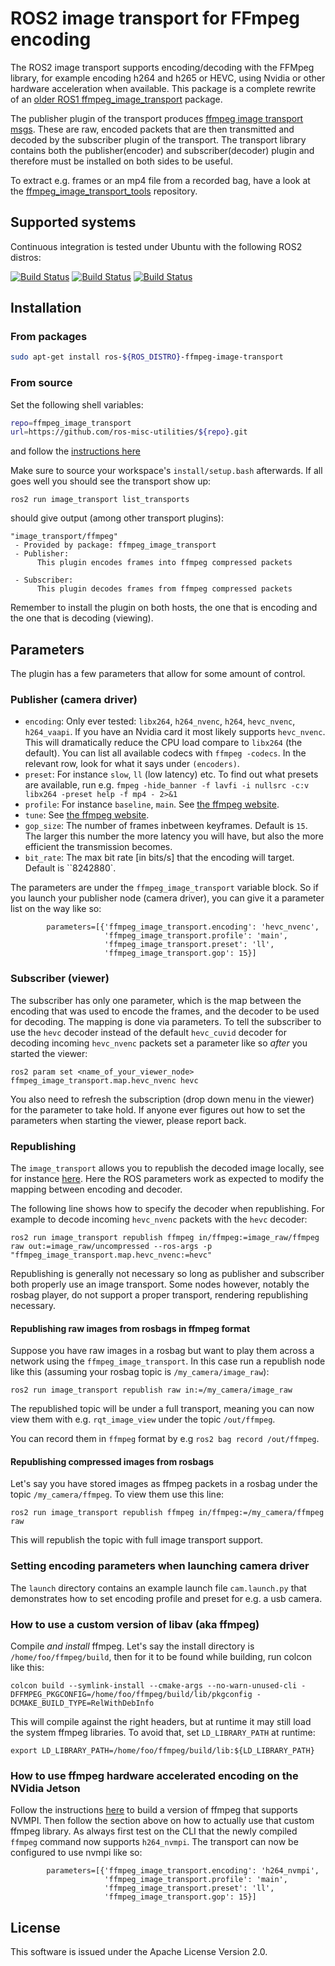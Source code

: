 # ROS2 image transport for FFmpeg encoding

The ROS2 image transport supports encoding/decoding with the FFMpeg
library, for example encoding h264 and h265 or HEVC, using
Nvidia or other hardware acceleration when available.
This package is a complete rewrite of an
[older ROS1 ffmpeg_image_transport](https://github.com/daniilidis-group/ffmpeg_image_transport)
package.

The publisher plugin of the transport produces 
[ffmpeg image transport msgs](https://github.com/ros-misc-utilities/ffmpeg_image_transport_msgs/).
These are raw, encoded packets that are then transmitted and decoded by the
subscriber plugin of the transport. The transport library 
contains both the publisher(encoder) and subscriber(decoder) plugin
and therefore must be installed on both sides to be useful.

To extract e.g. frames or an mp4 file from a recorded bag, have a look at the
[ffmpeg\_image\_transport\_tools](https://github.com/ros-misc-utilities/ffmpeg_image_transport_tools) repository.

## Supported systems

Continuous integration is tested under Ubuntu with the following ROS2 distros:

 [![Build Status](https://build.ros2.org/buildStatus/icon?job=Hdev__ffmpeg_image_transport__ubuntu_jammy_amd64&subject=Humble)](https://build.ros2.org/job/Hdev__ffmpeg_image_transport__ubuntu_jammy_amd64/)
 [![Build Status](https://build.ros2.org/buildStatus/icon?job=Idev__ffmpeg_image_transport__ubuntu_jammy_amd64&subject=Iron)](https://build.ros2.org/job/Idev__ffmpeg_image_transport__ubuntu_jammy_amd64/)
 [![Build Status](https://build.ros2.org/buildStatus/icon?job=Rdev__ffmpeg_image_transport__ubuntu_jammy_amd64&subject=Rolling)](https://build.ros2.org/job/Rdev__ffmpeg_image_transport__ubuntu_jammy_amd64/)


## Installation

### From packages

```bash
sudo apt-get install ros-${ROS_DISTRO}-ffmpeg-image-transport
```

### From source

Set the following shell variables:
```bash
repo=ffmpeg_image_transport
url=https://github.com/ros-misc-utilities/${repo}.git
```
and follow the [instructions here](https://github.com/ros-misc-utilities/.github/blob/master/docs/build_ros_repository.md)

Make sure to source your workspace's ``install/setup.bash`` afterwards.
If all goes well you should see the transport show up:

```
ros2 run image_transport list_transports
```

should give output (among other transport plugins):

```text
"image_transport/ffmpeg"
 - Provided by package: ffmpeg_image_transport
 - Publisher: 
      This plugin encodes frames into ffmpeg compressed packets
    
 - Subscriber: 
      This plugin decodes frames from ffmpeg compressed packets
```

Remember to install the plugin on both hosts, the one that is encoding and
the one that is decoding (viewing).

## Parameters

The plugin has a few parameters that allow for some amount of control.

### Publisher (camera driver)

- ``encoding``: Only ever tested: ``libx264``, ``h264_nvenc``, ``h264``, ``hevc_nvenc``, ``h264_vaapi``.
  If you have an Nvidia card it most likely supports ``hevc_nvenc``.
  This will dramatically reduce the CPU load compare to ``libx264`` (the default).
  You can list all available codecs with ``ffmpeg -codecs``. In the relevant row,
  look for what it says under ``(encoders)``.
- ``preset``: For instance ``slow``, ``ll`` (low latency) etc.
  To find out what presets are available, run e.g.
  ``fmpeg -hide_banner -f lavfi -i nullsrc -c:v libx264 -preset help -f mp4 - 2>&1``
- ``profile``: For instance ``baseline``, ``main``. See [the ffmpeg website](https://trac.ffmpeg.org/wiki/Encode/H.264).
- ``tune``: See [the ffmpeg website](https://trac.ffmpeg.org/wiki/Encode/H.264).
- ``gop_size``: The number of frames inbetween keyframes. Default is ``15``.
  The larger this number the more latency you will have, but also the more efficient
  the transmission becomes.
- ``bit_rate``: The max bit rate [in bits/s] that the encoding will target. Default is ``8242880`.

The parameters are under the ``ffmpeg_image_transport`` variable block. So if you launch
your publisher node (camera driver), you can give it a parameter list on the way like so:
```
        parameters=[{'ffmpeg_image_transport.encoding': 'hevc_nvenc',
                     'ffmpeg_image_transport.profile': 'main',
                     'ffmpeg_image_transport.preset': 'll',
                     'ffmpeg_image_transport.gop': 15}]
```

### Subscriber (viewer)

The subscriber has only one parameter, which is the map between the encoding that was used
to encode the frames, and the decoder to be used for decoding. The mapping is done via parameters.
To tell the subscriber to use the ``hevc`` decoder instead of the default ``hevc_cuvid``
decoder for decoding incoming ``hevc_nvenc`` packets set a parameter like so *after* you started the viewer:
```
ros2 param set <name_of_your_viewer_node> ffmpeg_image_transport.map.hevc_nvenc hevc
```
You also need to refresh the subscription (drop down menu in the viewer) for the parameter to take hold.
If anyone ever figures out how to set the parameters when starting the viewer, please report back.


### Republishing

The ``image_transport`` allows you to republish the decoded image locally,
see for instance [here](https://gitlab.com/boldhearts/ros2_v4l2_camera/-/blob/foxy/README.md).
Here the ROS parameters work as expected to modify the mapping between
encoding and decoder.

The following line shows how to specify the decoder when republishing.
For example to decode incoming ``hevc_nvenc`` packets with the ``hevc`` decoder:
```
ros2 run image_transport republish ffmpeg in/ffmpeg:=image_raw/ffmpeg raw out:=image_raw/uncompressed --ros-args -p "ffmpeg_image_transport.map.hevc_nvenc:=hevc"
```

Republishing is generally not necessary so long as publisher and subscriber both properly use
an image transport. Some nodes however, notably the rosbag player, do not support a proper transport,
rendering republishing necessary.

#### Republishing raw images from rosbags in ffmpeg format

Suppose you have raw images in a rosbag but want to play them across a network using
the ``ffmpeg_image_transport``. In this case run a republish node like this
(assuming your rosbag topic is ``/my_camera/image_raw``):
```
ros2 run image_transport republish raw in:=/my_camera/image_raw
```
The republished topic will be under a full transport, meaning you can now view them with e.g. ``rqt_image_view`` under the topic ``/out/ffmpeg``.

You can record them in ``ffmpeg`` format by e.g ``ros2 bag record /out/ffmpeg``.

#### Republishing compressed images from rosbags

Let's say you have stored images as ffmpeg packets in a rosbag under the topic ``/my_camera/ffmpeg``. To view them use this line:
```
ros2 run image_transport republish ffmpeg in/ffmpeg:=/my_camera/ffmpeg raw

```
This will republish the topic with full image transport support.

### Setting encoding parameters when launching camera driver

The ``launch`` directory contains an example launch file ``cam.launch.py`` that demonstrates
how to set encoding profile and preset for e.g. a usb camera.


### How to use a custom version of libav (aka ffmpeg)

Compile *and install* ffmpeg. Let's say the install directory is
``/home/foo/ffmpeg/build``, then for it to be found while building,
run colcon like this:
```
colcon build --symlink-install --cmake-args --no-warn-unused-cli -DFFMPEG_PKGCONFIG=/home/foo/ffmpeg/build/lib/pkgconfig -DCMAKE_BUILD_TYPE=RelWithDebInfo 
```

This will compile against the right headers, but at runtime it may
still load the system ffmpeg libraries. To avoid that, set
``LD_LIBRARY_PATH`` at runtime:
```
export LD_LIBRARY_PATH=/home/foo/ffmpeg/build/lib:${LD_LIBRARY_PATH}
```

### How to use ffmpeg hardware accelerated encoding on the NVidia Jetson

Follow the instructions
[here](https://github.com/jocover/jetson-ffmpeg) to build a version of
ffmpeg that supports NVMPI. Then follow the section above on how to
actually use that custom ffmpeg library. As always first test on the
CLI that the newly compiled ``ffmpeg`` command now supports
``h264_nvmpi``. The transport can now be configured to use
nvmpi like so:

```
        parameters=[{'ffmpeg_image_transport.encoding': 'h264_nvmpi',
                     'ffmpeg_image_transport.profile': 'main',
                     'ffmpeg_image_transport.preset': 'll',
                     'ffmpeg_image_transport.gop': 15}]
```


## License

This software is issued under the Apache License Version 2.0.
